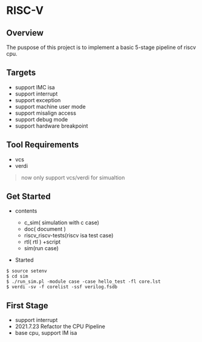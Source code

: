 # RISC-V
## Overview
The puspose of this project is to implement a basic 5-stage pipeline of riscv cpu.

## Targets
+ support IMC isa
+ support interrupt
+ support exception
+ support machine user mode
+ support misalign access
+ support debug mode
+ support hardware breakpoint

## Tool Requirements

* vcs
* verdi

> now only support vcs/verdi for simualtion

## Get Started

* contents
	+ c_sim( simulation with c case)
	+ doc( document )
	+ riscv_riscv-tests(riscv isa test case)
	+ rtl( rtl )
	+script
	+ sim(run case)
	
* Started
```
$ source setenv
$ cd sim
$ ./run_sim.pl -module case -case hello_test -fl core.lst
$ verdi -sv -f corelist -ssf verilog.fsdb
```

## First Stage

+ support interrupt
+ 2021.7.23 Refactor the CPU Pipeline
+ base cpu, support IM isa



